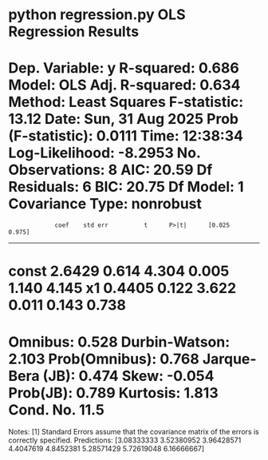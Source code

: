 python regression.py 
                            OLS Regression Results                            
==============================================================================
Dep. Variable:                      y   R-squared:                       0.686
Model:                            OLS   Adj. R-squared:                  0.634
Method:                 Least Squares   F-statistic:                     13.12
Date:                Sun, 31 Aug 2025   Prob (F-statistic):             0.0111
Time:                        12:38:34   Log-Likelihood:                -8.2953
No. Observations:                   8   AIC:                             20.59
Df Residuals:                       6   BIC:                             20.75
Df Model:                           1                                         
Covariance Type:            nonrobust                                         
==============================================================================
                 coef    std err          t      P>|t|      [0.025      0.975]
------------------------------------------------------------------------------
const          2.6429      0.614      4.304      0.005       1.140       4.145
x1             0.4405      0.122      3.622      0.011       0.143       0.738
==============================================================================
Omnibus:                        0.528   Durbin-Watson:                   2.103
Prob(Omnibus):                  0.768   Jarque-Bera (JB):                0.474
Skew:                          -0.054   Prob(JB):                        0.789
Kurtosis:                       1.813   Cond. No.                         11.5
==============================================================================

Notes:
[1] Standard Errors assume that the covariance matrix of the errors is correctly specified.
Predictions: [3.08333333 3.52380952 3.96428571 4.4047619  4.8452381  5.28571429
 5.72619048 6.16666667]